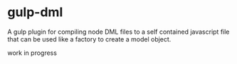 # gulp-dml
A gulp plugin for compiling node DML files to a self contained javascript file that can be used like a factory to create a model object.

work in progress
